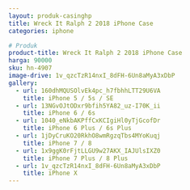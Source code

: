 ```yaml
---
layout: produk-casinghp
title: Wreck It Ralph 2 2018 iPhone Case
categories: iphone

# Produk
product-title: Wreck It Ralph 2 2018 iPhone Case
harga: 90000
sku: hn-4907
image-drive: 1v_qzcTzR14nxI_8dFH-6Un8aMyA3xDbP
gallery:
  - url: 160dhMQUSOlvEk4pc_h7fbhhLTT29U6VA
    title: iPhone 5 / 5s / SE
  - url: 13NGvOJtODxr9bfih5YA82_uz-I70K_ii
    title: iPhone 6 / 6s
  - url: 1040_eNkbAKPffCxKCIgiHl0yTjGcofDr
    title: iPhone 6 Plus / 6s Plus
  - url: 1jDyCruKO20RkhO8wmRgzqTbs4MYoKuqj
    title: iPhone 7 / 8
  - url: 1x9ggK0rFjtLLGU9w27AKX_IAJUlsIXZ0
    title: iPhone 7 Plus / 8 Plus
  - url: 1v_qzcTzR14nxI_8dFH-6Un8aMyA3xDbP
    title: iPhone X
---
```

